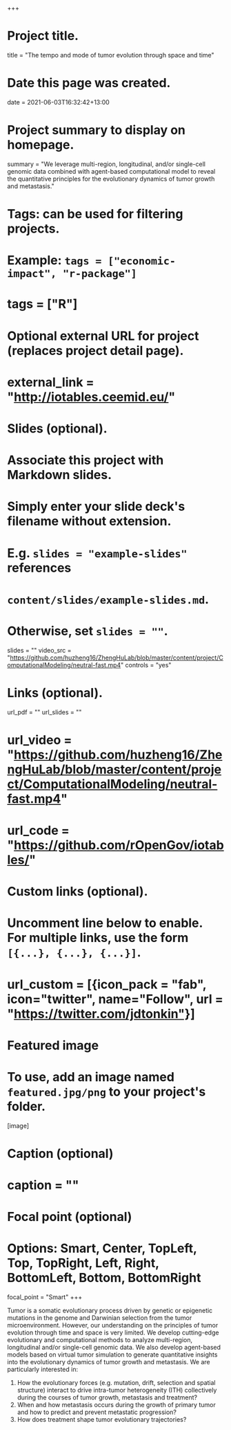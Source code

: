 +++
# Project title.
title = "The tempo and mode of tumor evolution through space and time"

# Date this page was created.
date = 2021-06-03T16:32:42+13:00

# Project summary to display on homepage.
summary = "We leverage multi-region, longitudinal, and/or single-cell genomic data combined with agent-based computational model to reveal the quantitative principles for the evolutionary dynamics of tumor growth and metastasis."

# Tags: can be used for filtering projects.
# Example: `tags = ["economic-impact", "r-package"]`
# tags = ["R"]

# Optional external URL for project (replaces project detail page).
# external_link = "http://iotables.ceemid.eu/"

# Slides (optional).
#   Associate this project with Markdown slides.
#   Simply enter your slide deck's filename without extension.
#   E.g. `slides = "example-slides"` references 
#   `content/slides/example-slides.md`.
#   Otherwise, set `slides = ""`.
slides = ""
video_src = "https://github.com/huzheng16/ZhengHuLab/blob/master/content/project/ComputationalModeling/neutral-fast.mp4"
controls = "yes"

# Links (optional).
url_pdf = ""
url_slides = ""
# url_video = "https://github.com/huzheng16/ZhengHuLab/blob/master/content/project/ComputationalModeling/neutral-fast.mp4"
# url_code = "https://github.com/rOpenGov/iotables/"

# Custom links (optional).
#   Uncomment line below to enable. For multiple links, use the form `[{...}, {...}, {...}]`.
# url_custom = [{icon_pack = "fab", icon="twitter", name="Follow", url = "https://twitter.com/jdtonkin"}]

# Featured image
# To use, add an image named `featured.jpg/png` to your project's folder. 
[image]
  # Caption (optional)
  # caption = ""
  
  # Focal point (optional)
  # Options: Smart, Center, TopLeft, Top, TopRight, Left, Right, BottomLeft, Bottom, BottomRight
  focal_point = "Smart"
+++

Tumor is a somatic evolutionary process driven by genetic or epigenetic mutations in the genome and Darwinian selection from the tumor microenvironment. However, our understanding on the principles of tumor evolution through time and space is very limited. We develop cutting-edge evolutionary and computational methods to analyze multi-region, longitudinal and/or single-cell genomic data. We also develop agent-based models based on virtual tumor simulation to generate quantitative insights into the evolutionary dynamics of tumor growth and metastasis. We are particularly interested in:
1. How the evolutionary forces (e.g. mutation, drift, selection and spatial structure) interact to  drive intra-tumor heterogeneity (ITH) collectively during the courses of tumor growth, metastasis and treatment?
2. When and how metastasis occurs during the growth of primary tumor and how to predict and prevent metastatic progression?
3. How does treatment shape tumor evolutionary trajectories?
